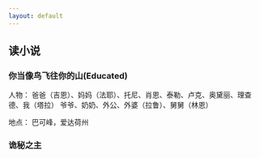 ```yaml
---
layout: default
---
```


## 读小说
### 你当像鸟飞往你的山(Educated)
人物：
爸爸（吉恩）、妈妈（法耶）、托尼、肖恩、泰勒、卢克、奥黛丽、理查德、我（塔拉）
爷爷、奶奶、外公、外婆（拉鲁）、舅舅（林恩）

地点：
巴可峰，爱达荷州


### 诡秘之主